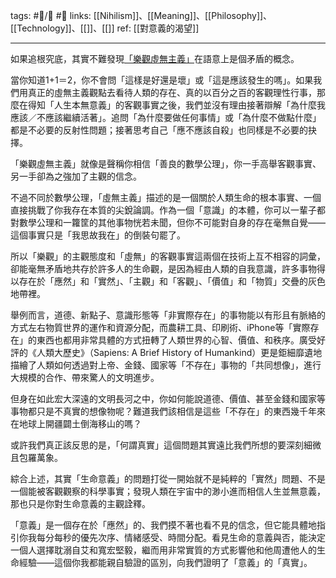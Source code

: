 tags: #📝️/🌲️ #📢 
links: [[Nihilism]]、[[Meaning]]、[[Philosophy]]、[[Technology]]、[[]]、[[]]
ref: 
[[對意義的渴望]]

---
如果追根究底，其實不難發現[「樂觀虛無主義」](https://www.youtube.com/watch?v=MBRqu0YOH14)在語意上是個矛盾的概念。

當你知道1+1＝2，你不會問「這樣是好還是壞」或「這是應該發生的嗎」。如果我們用真正的虛無主義觀點去看待人類的存在、真的以百分之百的客觀理性行事，那麼在得知「人生本無意義」的客觀事實之後，我們並沒有理由接著辯解「為什麼我應該／不應該繼續活著」。追問「為什麼要做任何事情」或「為什麼不做點什麼」都是不必要的反射性問題；接著思考自己「應不應該自殺」也同樣是不必要的抉擇。

「樂觀虛無主義」就像是聲稱你相信「善良的數學公理」，你一手高舉客觀事實、另一手卻為之強加了主觀的信念。

不過不同於數學公理，「虛無主義」描述的是一個關於人類生命的根本事實、一個直接挑戰了你我存在本質的尖銳論調。作為一個「意識」的本體，你可以一輩子都對數學公理和一籮筐的其他事物恍若未聞，但你不可能對自身的存在毫無自覺——這個事實只是「我思故我在」的倒裝句罷了。

所以「樂觀」的主觀態度和「虛無」的客觀事實這兩個在技術上互不相容的詞彙，卻能毫無矛盾地共存於許多人的生命觀，是因為經由人類的自我意識，許多事物得以存在於「應然」和「實然」、「主觀」和「客觀」、「價值」和「物質」交疊的灰色地帶裡。

舉例而言，道德、新點子、意識形態等「非實際存在」的事物能以有形且有脈絡的方式左右物質世界的運作和資源分配，而農耕工具、印刷術、iPhone等「實際存在」的東西也都用非常具體的方式扭轉了人類世界的心智、價值、和秩序。廣受好評的《人類大歷史》（Sapiens: A Brief History of Humankind）更是鉅細靡遺地描繪了人類如何透過對上帝、金錢、國家等「不存在」事物的「共同想像」，進行大規模的合作、帶來驚人的文明進步。

但身在如此宏大深遠的文明長河之中，你如何能說道德、價值、甚至金錢和國家等事物都只是不真實的想像物呢？難道我們該相信是這些「不存在」的東西幾千年來在地球上開疆闢土倒海移山的嗎？

或許我們真正該反思的是，「何謂真實」這個問題其實遠比我們所想的要深刻細微且包羅萬象。

綜合上述，其實「生命意義」的問題打從一開始就不是純粹的「實然」問題、不是一個能被客觀觀察的科學事實；發現人類在宇宙中的渺小進而相信人生並無意義，那也只是你對生命意義的主觀詮釋。

「意義」是一個存在於「應然」的、我們摸不著也看不見的信念，但它能具體地指引你我每分每秒的優先次序、情緒感受、時間分配。看見生命的意義與否，能決定一個人選擇耽溺自艾和寬宏堅毅，繼而用非常實質的方式影響他和他周遭他人的生命經驗——這個你我都能親自驗證的區別，向我們證明了「意義」的「真實」。
